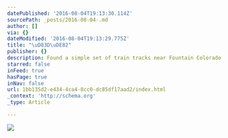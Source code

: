 ```yaml
---
datePublished: '2016-08-04T19:13:30.114Z'
sourcePath: _posts/2016-08-04-.md
author: []
via: {}
dateModified: '2016-08-04T19:13:29.775Z'
title: "\uD83D\uDE82"
publisher: {}
description: Found a simple set of train tracks near Fountain Colorado
starred: false
inFeed: true
hasPage: true
inNav: false
url: 1bb135d2-e434-4ca4-8cc0-dc85df17aad2/index.html
_context: 'http://schema.org'
_type: Article

---
```

![](https://the-grid-user-content.s3-us-west-2.amazonaws.com/32eba560-b5d7-4383-aceb-bed03a4bd48c.jpg)